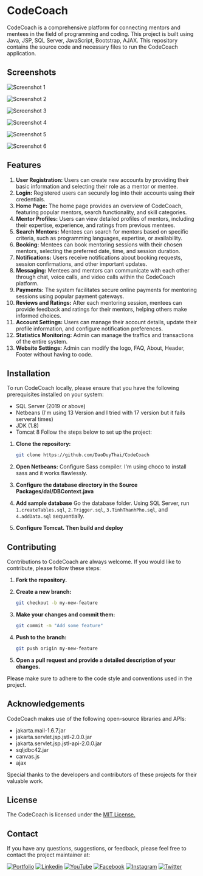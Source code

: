 # CodeCoach

CodeCoach is a comprehensive platform for connecting mentors and mentees in the field of programming and coding. This project is built using Java, JSP, SQL Server, JavaScript, Bootstrap, AJAX. This repository contains the source code and necessary files to run the CodeCoach application.

## Screenshots

![Screenshot 1](screenshots/screenshot1.jpeg)

![Screenshot 2](screenshots/screenshot2.jpeg)

![Screenshot 3](screenshots/screenshot3.jpeg)

![Screenshot 4](screenshots/screenshot4.jpeg)

![Screenshot 5](screenshots/screenshot5.jpeg)

![Screenshot 6](screenshots/screenshot6.jpeg)


## Features

1. **User Registration:** Users can create new accounts by providing their basic information and selecting their role as a mentor or mentee.
2. **Login:** Registered users can securely log into their accounts using their credentials.
3. **Home Page:** The home page provides an overview of CodeCoach, featuring popular mentors, search functionality, and skill categories.
4. **Mentor Profiles:** Users can view detailed profiles of mentors, including their expertise, experience, and ratings from previous mentees.
5. **Search Mentors:** Mentees can search for mentors based on specific criteria, such as programming languages, expertise, or availability.
6. **Booking:** Mentees can book mentoring sessions with their chosen mentors, selecting the preferred date, time, and session duration.
7. **Notifications:** Users receive notifications about booking requests, session confirmations, and other important updates.
8. **Messaging:** Mentees and mentors can communicate with each other through chat, voice calls, and video calls within the CodeCoach platform.
9. **Payments:** The system facilitates secure online payments for mentoring sessions using popular payment gateways.
10. **Reviews and Ratings:** After each mentoring session, mentees can provide feedback and ratings for their mentors, helping others make informed choices.
11. **Account Settings:** Users can manage their account details, update their profile information, and configure notification preferences.
13. **Statistics Monitoring:** Admin can manage the traffics and transactions of the entire system.
12. **Website Settings:** Admin can modify the logo, FAQ, About, Header, Footer without having to code.

## Installation

To run CodeCoach locally, please ensure that you have the following prerequisites installed on your system:

- SQL Server (2019 or above)
- Netbeans (I'm using 13 Version and I tried with 17 version but it fails serveral times)
- JDK (1.8)
- Tomcat 8
Follow the steps below to set up the project:

1. **Clone the repository:**

    ```bash
    git clone https://github.com/DaoDuyThai/CodeCoach
    ```

2. **Open Netbeans:**
Configure Sass compiler. I'm using choco to install sass and it works flawlessly.

3. **Configure the database directory in the Source Packages/dal/DBContext.java**


4. **Add sample database**
Go the database folder. Using SQL Server, run `1.createTables.sql`, `2.Trigger.sql`, `3.TinhThanhPho.sql`, and `4.addData.sql` sequentially.

5. **Configure Tomcat. Then build and deploy**


## Contributing

Contributions to CodeCoach are always welcome. If you would like to contribute, please follow these steps:

1. **Fork the repository.**
2. **Create a new branch:**

    ```bash
    git checkout -b my-new-feature
    ```

3. **Make your changes and commit them:**

    ```bash
    git commit -m "Add some feature"
    ```

4. **Push to the branch:**

    ```bash
    git push origin my-new-feature
    ```

5. **Open a pull request and provide a detailed description of your changes.**

Please make sure to adhere to the code style and conventions used in the project.
## Acknowledgements

CodeCoach makes use of the following open-source libraries and APIs:

- jakarta.mail-1.6.7.jar
- jakarta.servlet.jsp.jstl-2.0.0.jar
- jakarta.servlet.jsp.jstl-api-2.0.0.jar
- sqljdbc42.jar
- canvas.js
- ajax

Special thanks to the developers and contributors of these projects for their valuable work.


## License

The CodeCoach is licensed under the [MIT License.](https://choosealicense.com/licenses/mit/)
## Contact

If you have any questions, suggestions, or feedback, please feel free to contact the project maintainer at:

[![Portfolio](https://img.shields.io/badge/my_portfolio-000?style=for-the-badge&logo=ko-fi&logoColor=white)](https://portfolio.codewithdt.com/)
[![Linkedin](https://img.shields.io/badge/linkedin-0A66C2?style=for-the-badge&logo=linkedin&logoColor=white)](https://www.linkedin.com/in/dduythai/)
[![YouTube](https://img.shields.io/badge/YouTube-%23FF0000.svg?style=for-the-badge&logo=YouTube&logoColor=white)](https://www.youtube.com/@codewithdt)
[![Facebook](https://img.shields.io/badge/Facebook-1877F2?style=for-the-badge&logo=facebook&logoColor=white)](https://www.facebook.com/duythai.ddt/)
[![Instagram](https://img.shields.io/badge/Instagram-%23E4405F.svg?style=for-the-badge&logo=Instagram&logoColor=white)](https://www.instagram.com/dduy_thai/)
[![Twitter](https://img.shields.io/badge/twitter-1DA1F2?style=for-the-badge&logo=twitter&logoColor=white)](https://twitter.com/codewithdt)

 
